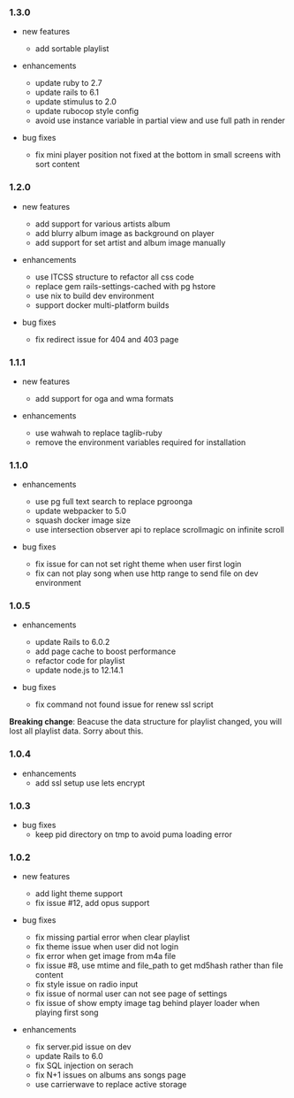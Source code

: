 ### 1.3.0
  - new features
    - add sortable playlist

  - enhancements
    - update ruby to 2.7
    - update rails to 6.1
    - update stimulus to 2.0
    - update rubocop style config
    - avoid use instance variable in partial view and use full path in render

  - bug fixes
    - fix mini player position not fixed at the bottom in small screens with sort content

### 1.2.0
  - new features
    - add support for various artists album
    - add blurry album image as background on player
    - add support for set artist and album image manually

  - enhancements
    - use ITCSS structure to refactor all css code
    - replace gem rails-settings-cached with pg hstore
    - use nix to build dev environment
    - support docker multi-platform builds

  - bug fixes
    - fix redirect issue for 404 and 403 page

### 1.1.1
  - new features
    - add support for oga and wma formats 

  - enhancements
    - use wahwah to replace taglib-ruby
    - remove the environment variables required for installation 
  
### 1.1.0
  - enhancements
    - use pg full text search to replace pgroonga
    - update webpacker to 5.0
    - squash docker image size
    - use intersection observer api to replace scrollmagic on infinite scroll

  - bug fixes
    - fix issue for can not set right theme when user first login 
    - fix can not play song when use http range to send file on dev environment


### 1.0.5
  - enhancements
    - update Rails to 6.0.2
    - add page cache to boost performance 
    - refactor code for playlist
    - update node.js to 12.14.1

  - bug fixes
    - fix command not found issue for renew ssl script


**Breaking change**: Beacuse the data structure for playlist changed, you will lost all playlist data. Sorry about this.

### 1.0.4

- enhancements
  - add ssl setup use lets encrypt 

### 1.0.3

- bug fixes
  - keep pid directory on tmp to avoid puma loading error

### 1.0.2

- new features
  - add light theme support
  - fix issue #12, add opus support

- bug fixes
  - fix missing partial error when clear playlist
  - fix theme issue when user did not login
  - fix error when get image from m4a file
  - fix issue #8, use mtime and file_path to get md5hash rather than file content
  - fix style issue on radio input
  - fix issue of normal user can not see page of settings
  - fix issue of show empty image tag behind player loader when playing first song

- enhancements
  - fix server.pid issue on dev
  - update Rails to 6.0
  - fix SQL injection on serach
  - fix N+1 issues on albums ans songs page
  - use carrierwave to replace active storage
